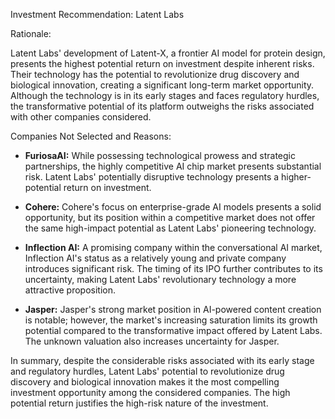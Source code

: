 Investment Recommendation: Latent Labs

Rationale:

Latent Labs' development of Latent-X, a frontier AI model for protein design, presents the highest potential return on investment despite inherent risks.  Their technology has the potential to revolutionize drug discovery and biological innovation, creating a significant long-term market opportunity. Although the technology is in its early stages and faces regulatory hurdles, the transformative potential of its platform outweighs the risks associated with other companies considered.


Companies Not Selected and Reasons:

* **FuriosaAI:** While possessing technological prowess and strategic partnerships, the highly competitive AI chip market presents substantial risk.  Latent Labs' potentially disruptive technology presents a higher-potential return on investment.

* **Cohere:**  Cohere's focus on enterprise-grade AI models presents a solid opportunity, but its position within a competitive market does not offer the same high-impact potential as Latent Labs' pioneering technology.

* **Inflection AI:**  A promising company within the conversational AI market, Inflection AI's status as a relatively young and private company introduces significant risk. The timing of its IPO further contributes to its uncertainty, making Latent Labs' revolutionary technology a more attractive proposition.

* **Jasper:** Jasper's strong market position in AI-powered content creation is notable; however, the market's increasing saturation limits its growth potential compared to the transformative impact offered by Latent Labs.  The unknown valuation also increases uncertainty for Jasper.


In summary, despite the considerable risks associated with its early stage and regulatory hurdles, Latent Labs' potential to revolutionize drug discovery and biological innovation makes it the most compelling investment opportunity among the considered companies. The high potential return justifies the high-risk nature of the investment.